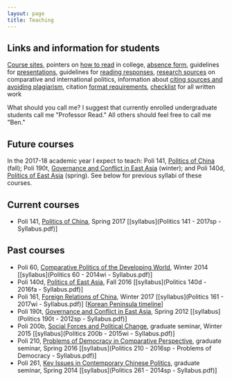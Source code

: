 ```yaml
---
layout: page
title: Teaching
---
```

## Links and information for students

[Course sites](http://canvas.ucsc.edu/), pointers on [how to read](how-to-read.html) in college, [absence form](absence.pdf), guidelines for [presentations](presentations.html), guidelines for [reading responses](reading-responses.html), [research sources](research-sources.html) on comparative and international politics, information about [citing sources and avoiding plagiarism](citing-sources.html), citation [format requirements](http://politics.ucsc.edu/undergraduate/citation.html), [checklist](checklist-for-written-work.html) for all written work

What should you call me? I suggest that currently enrolled undergraduate students call me "Professor Read." All others should feel free to call me "Ben."

## Future courses
In the 2017-18 academic year I expect to teach: Poli 141, <u>Politics of China</u> (fall); Poli 190t, <u>Governance and Conflict in East Asia</u> (winter); and Poli 140d, <u>Politics of East Asia</u> (spring). See below for previous syllabi of these courses.

## Current courses
+ Poli 141, <u>Politics of China</u>, Spring 2017 [[syllabus](Politics 141 - 2017sp - Syllabus.pdf)]

## Past courses
+ Poli 60, <u>Comparative Politics of the Developing World</u>, Winter 2014 [[syllabus](Politics 60 - 2014wi - Syllabus.pdf)]
+ Poli 140d, <u>Politics of East Asia</u>, Fall 2016 [[syllabus](Politics 140d - 2016fa - Syllabus.pdf)]
+ Poli 161, <u>Foreign Relations of China</u>, Winter 2017 [[syllabus](Politics 161 - 2017wi - Syllabus.pdf)] [[Korean Peninsula timeline](../visualizations/korean_peninsula_timeline.html)]
+ Poli 190t, <u>Governance and Conflict in East Asia</u>, Spring 2012 [[syllabus](Politics 190t - 2012sp - Syllabus.pdf)]
+ Poli 200b, <u>Social Forces and Political Change</u>, graduate seminar, Winter 2015 [[syllabus](Politics 200b - 2015wi - Syllabus.pdf)]
+ Poli 210, <u>Problems of Democracy in Comparative Perspective</u>, graduate seminar, Spring 2016 [[syllabus](Politics 210 - 2016sp - Problems of Democracy - Syllabus.pdf)]
+ Poli 261, <u>Key Issues in Contemporary Chinese Politics</u>, graduate seminar, Spring 2014 [[syllabus](Politics 261 - 2014sp - Syllabus.pdf)]
